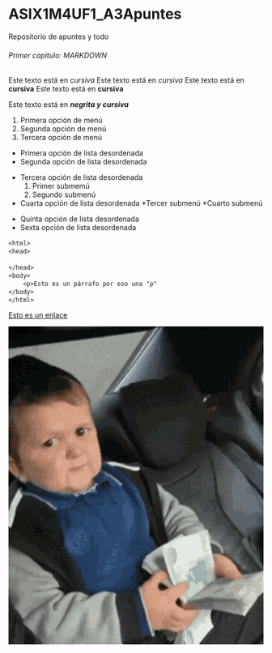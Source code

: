 # ASIX1M4UF1_A3Apuntes

Repositorio de apuntes y todo

###### Primer capitulo: MARKDOWN

Este texto está en *cursiva*
Este texto está en _cursiva_
Este texto está en **cursiva**
Este texto está en __cursiva__

Este texto está en **_negrita y cursiva_**

1. Primera opción de menú
2. Segunda opción de menú
3. Tercera opción de menú

* Primera opción de lista desordenada
* Segunda opción de lista desordenada
- Tercera opción de lista desordenada
    1. Primer submemú
    2. Segundo submenú
- Cuarta opción de lista desordenada
    *Tercer submenú
    *Cuarto submenú
+ Quinta opción de lista desordenada
+ Sexta opción de lista desordenada



<!-- esto de las triple comilla es para que no ejecute el codigo, simplemente que lo enseñe sin mas -->
``` 
<html>
<head>

</head>
<body>
    <p>Esto es un párrafo por eso una "p"
</body>
</html>
```
[Esto es un enlace](http://joan23.fje.edu "Enlace a la web del cole")

![Eso es una imagen del rial G Hasbulla](https://github.com/IvanMorillaTorres/ASIX1M4UF1_A3Apuntes/blob/main/hasbulla-money.gif "Titulo opcional de la imagen ")
